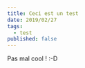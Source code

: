 ```yaml
---
title: Ceci est un test
date: 2019/02/27
tags:
  - test
published: false
---
```

Pas mal cool ! :-D
